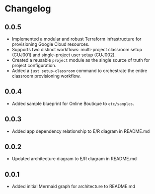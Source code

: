 # Changelog

## 0.0.5

- Implemented a modular and robust Terraform infrastructure for provisioning Google Cloud resources.
- Supports two distinct workflows: multi-project classroom setup (CUJ001) and single-project user setup (CUJ002).
- Created a reusable `project` module as the single source of truth for project configuration.
- Added a `just setup-classroom` command to orchestrate the entire classroom provisioning workflow.

## 0.0.4

- Added sample blueprint for Online Boutique to `etc/samples`.

## 0.0.3

- Added app dependency relationship to E/R diagram in README.md

## 0.0.2

- Updated architecture diagram to E/R diagram in README.md

## 0.0.1

- Added initial Mermaid graph for architecture to README.md